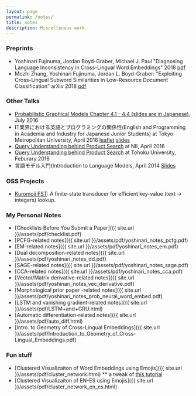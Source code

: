 ```yaml
---
layout: page
permalink: /notes/
title: notes
description: Miscellenous work.
---
```


### Preprints
* Yoshinari Fujinuma, Jordan Boyd-Graber, Michael J. Paul "Diagnosing Language Inconsistency in Cross-Lingual Word Embeddings" 2018 [pdf](https://openreview.net/pdf?id=rkxdpiA5Ym)
* Mozhi Zhang, Yoshinari Fujinuma, Jordan L. Boyd-Graber: "Exploiting Cross-Lingual Subword Similarities in Low-Resource Document Classification" arXiv 2018 [pdf](https://arxiv.org/abs/1812.09617)


### Other Talks
* [Probabilistic Graphical Models Chapter 4.1 - 4.4 (slides are in Japanese)](http://www.slideshare.net/yoshinarifujinuma/pgm-chapter4-firstpartforpublic2-64271462), July 2016
* IT業界における英語とプログラミングの関係性(English and Programming in Academia and Industry for Japanese Junior Students) at Tokyo Metropolitan University, April 2016 [leaflet](http://www.sd.tmu.ac.jp/extra/download.html?d=assets/files/download/news/ver0_ICTspecial20160426.pdf) [slides](http://www.slideshare.net/yoshinarifujinuma/it-63436578)
* [Query Understanding behind Product Search](http://www-al.nii.ac.jp/blog/2016-4-1-seminar-talk-by-yoshinari-fujinuma/)  at NII, April 2016
* [Query Understanding behind Product Search](http://www.cl.ecei.tohoku.ac.jp/index.php?MiCS) at Tohoku University, Feburary 2016
* 言語モデル入門(Introduction to Language Models, April 2014 [Slides](http://www.slideshare.net/yoshinarifujinuma/04-12-labmeetingforpublic)

### OSS Projects
* [Kuromoji FST](https://github.com/atilika/fst): A finite-state transducer for efficient key-value (text -> integers) lookup.

### My Personal Notes
* [Checklists Before You Submit a Paper]({{ site.url }}/assets/pdf/checklist.pdf)
* [PCFG-related notes]({{ site.url }}/assets/pdf/yoshinari_notes_pcfg.pdf)
* [EM-related notes]({{ site.url }}/assets/pdf/yoshinari_notes_em.pdf)
* [Dual decomposition-related notes]({{ site.url }}/assets/pdf/yoshinari_notes_dd.pdf)
* [SAGE-related notes]({{ site.url }}/assets/pdf/yoshinari_notes_sage.pdf)
* [CCA-related notes]({{ site.url }}/assets/pdf/yoshinari_notes_cca.pdf)
* [Vector/Matrix derivative-related notes]({{ site.url }}/assets/pdf/yoshinari_notes_vec_derivative.pdf)
* [Morphological prior paper -related notes]({{ site.url }}/assets/pdf/yoshinari_notes_prob_neural_word_embed.pdf)
* [LSTM and vanishing gradient-related notes]({{ site.url }}/assets/pdf/LSTM+and+GRU.html)
* [Automatic differentiation-related notes]({{ site.url }}/assets/pdf/auto_diff.html)
* [Intro. to Geometry of Cross-Lingual Embeddings]({{ site.url }}/assets/pdf/Introduction_to_Geometry_of_Cross-Lingual_Embeddings.pdf)

### Fun stuff
* [Clustered Visualizaiton of Word Embeddings using Emojis]({{ site.url }}/assets/pdf/cluster_network.html)
** a tweak of [this tutorial](http://bl.ocks.org/GerHobbelt/3071239)
* [Clustered Visualizaiton of EN-ES using Emojis]({{ site.url }}/assets/pdf/cluster_network_en_es.html)


